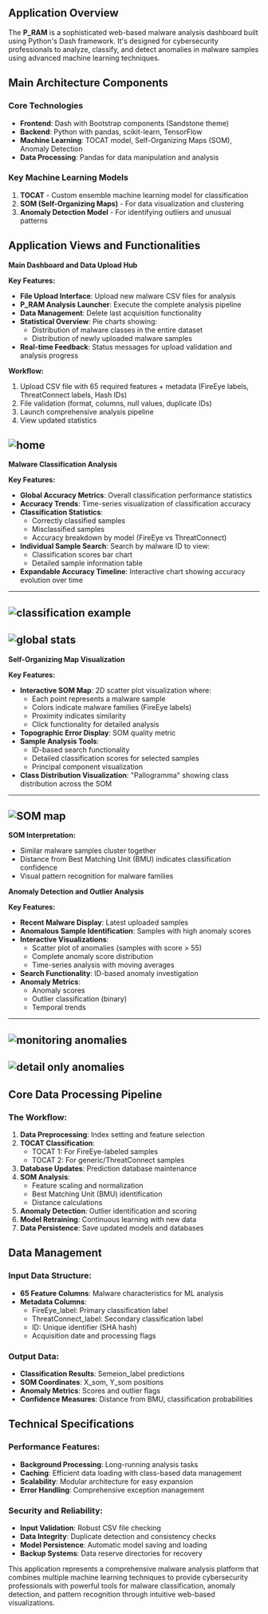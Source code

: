 ## Application Overview

The **P_RAM** is a sophisticated web-based malware analysis dashboard built using Python's Dash framework. It's designed for cybersecurity professionals to analyze, classify, and detect anomalies in malware samples using advanced machine learning techniques.

## Main Architecture Components

### Core Technologies
- **Frontend**: Dash with Bootstrap components (Sandstone theme)
- **Backend**: Python with pandas, scikit-learn, TensorFlow
- **Machine Learning**: TOCAT model, Self-Organizing Maps (SOM), Anomaly Detection
- **Data Processing**: Pandas for data manipulation and analysis

### Key Machine Learning Models
1. **TOCAT** - Custom ensemble machine learning model for classification
2. **SOM (Self-Organizing Maps)** - For data visualization and clustering
3. **Anomaly Detection Model** - For identifying outliers and unusual patterns

## Application Views and Functionalities

**Main Dashboard and Data Upload Hub**

**Key Features:**
- **File Upload Interface**: Upload new malware CSV files for analysis
- **P_RAM Analysis Launcher**: Execute the complete analysis pipeline
- **Data Management**: Delete last acquisition functionality
- **Statistical Overview**: Pie charts showing:
  - Distribution of malware classes in the entire dataset
  - Distribution of newly uploaded malware samples
- **Real-time Feedback**: Status messages for upload validation and analysis progress

**Workflow:**
1. Upload CSV file with 65 required features + metadata (FireEye labels, ThreatConnect labels, Hash IDs)
2. File validation (format, columns, null values, duplicate IDs)
3. Launch comprehensive analysis pipeline
4. View updated statistics
   
![home](Home_page_COR.png)
---
**Malware Classification Analysis**

**Key Features:**
- **Global Accuracy Metrics**: Overall classification performance statistics
- **Accuracy Trends**: Time-series visualization of classification accuracy
- **Classification Statistics**: 
  - Correctly classified samples
  - Misclassified samples
  - Accuracy breakdown by model (FireEye vs ThreatConnect)
- **Individual Sample Search**: Search by malware ID to view:
  - Classification scores bar chart
  - Detailed sample information table
- **Expandable Accuracy Timeline**: Interactive chart showing accuracy evolution over time
---
![classification example](Classification_3_COR.png)
---
![global stats](Stats_COR.png)
---

**Self-Organizing Map Visualization**

**Key Features:**
- **Interactive SOM Map**: 2D scatter plot visualization where:
  - Each point represents a malware sample
  - Colors indicate malware families (FireEye labels)
  - Proximity indicates similarity
  - Click functionality for detailed analysis
- **Topographic Error Display**: SOM quality metric
- **Sample Analysis Tools**:
  - ID-based search functionality
  - Detailed classification scores for selected samples
  - Principal component visualization
- **Class Distribution Visualization**: "Pallogramma" showing class distribution across the SOM
---
![SOM map](MAPPA_SOM_COR.png)
---
**SOM Interpretation:**
- Similar malware samples cluster together
- Distance from Best Matching Unit (BMU) indicates classification confidence
- Visual pattern recognition for malware families

**Anomaly Detection and Outlier Analysis**

**Key Features:**
- **Recent Malware Display**: Latest uploaded samples
- **Anomalous Sample Identification**: Samples with high anomaly scores
- **Interactive Visualizations**:
  - Scatter plot of anomalies (samples with score > 55)
  - Complete anomaly score distribution
  - Time-series analysis with moving averages
- **Search Functionality**: ID-based anomaly investigation
- **Anomaly Metrics**: 
  - Anomaly scores
  - Outlier classification (binary)
  - Temporal trends
---
![monitoring anomalies](Anomalies_COR.png)
---
![detail only anomalies](Anomalies_2_COR.png)
---

## Core Data Processing Pipeline

### The Workflow:

1. **Data Preprocessing**: Index setting and feature selection
2. **TOCAT Classification**: 
   - TOCAT 1: For FireEye-labeled samples
   - TOCAT 2: For generic/ThreatConnect samples
3. **Database Updates**: Prediction database maintenance
4. **SOM Analysis**: 
   - Feature scaling and normalization
   - Best Matching Unit (BMU) identification
   - Distance calculations
5. **Anomaly Detection**: Outlier identification and scoring
6. **Model Retraining**: Continuous learning with new data
7. **Data Persistence**: Save updated models and databases

## Data Management

### Input Data Structure:
- **65 Feature Columns**: Malware characteristics for ML analysis
- **Metadata Columns**:
  - FireEye_label: Primary classification label
  - ThreatConnect_label: Secondary classification label
  - ID: Unique identifier (SHA hash)
  - Acquisition date and processing flags

### Output Data:
- **Classification Results**: Semeion_label predictions
- **SOM Coordinates**: X_som, Y_som positions
- **Anomaly Metrics**: Scores and outlier flags
- **Confidence Measures**: Distance from BMU, classification probabilities

## Technical Specifications

### Performance Features:
- **Background Processing**: Long-running analysis tasks
- **Caching**: Efficient data loading with class-based data management
- **Scalability**: Modular architecture for easy expansion
- **Error Handling**: Comprehensive exception management

### Security and Reliability:
- **Input Validation**: Robust CSV file checking
- **Data Integrity**: Duplicate detection and consistency checks
- **Model Persistence**: Automatic model saving and loading
- **Backup Systems**: Data reserve directories for recovery

This application represents a comprehensive malware analysis platform that combines multiple machine learning techniques to provide cybersecurity professionals with powerful tools for malware classification, anomaly detection, and pattern recognition through intuitive web-based visualizations.
